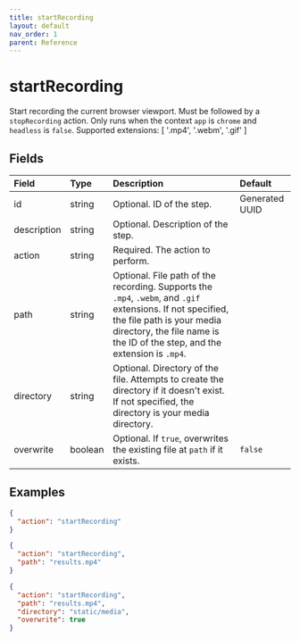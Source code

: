 ```yaml
---
title: startRecording
layout: default
nav_order: 1
parent: Reference
---
```



# startRecording




Start recording the current browser viewport. Must be followed by a `stopRecording` action. Only runs when the context `app` is `chrome` and `headless` is `false`. Supported extensions: [ '.mp4', '.webm', '.gif' ]

## Fields

Field | Type | Description | Default
:-- | :-- | :-- | :--
id | string |  Optional. ID of the step. | Generated UUID
description | string |  Optional. Description of the step. | 
action | string |  Required. The action to perform. | 
path | string |  Optional. File path of the recording. Supports the `.mp4`, `.webm`, and `.gif` extensions. If not specified, the file path is your media directory, the file name is the ID of the step, and the extension is `.mp4`. | 
directory | string |  Optional. Directory of the file. Attempts to create the directory if it doesn't exist. If not specified, the directory is your media directory. | 
overwrite | boolean |  Optional. If `true`, overwrites the existing file at `path` if it exists. | `false`

## Examples

```json
{
  "action": "startRecording"
}
```

```json
{
  "action": "startRecording",
  "path": "results.mp4"
}
```

```json
{
  "action": "startRecording",
  "path": "results.mp4",
  "directory": "static/media",
  "overwrite": true
}
```
